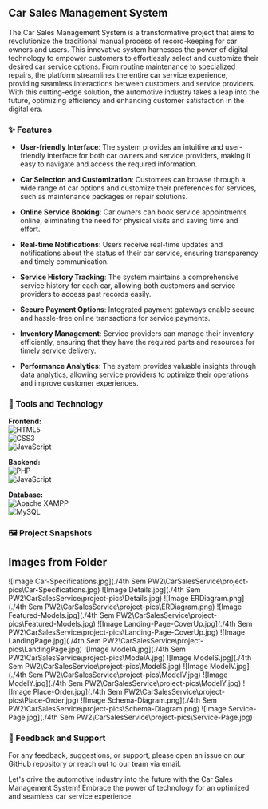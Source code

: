 
## Car Sales Management System

The Car Sales Management System is a transformative project that aims to revolutionize the traditional manual process of record-keeping for car owners and users. This innovative system harnesses the power of digital technology to empower customers to effortlessly select and customize their desired car service options. From routine maintenance to specialized repairs, the platform streamlines the entire car service experience, providing seamless interactions between customers and service providers. With this cutting-edge solution, the automotive industry takes a leap into the future, optimizing efficiency and enhancing customer satisfaction in the digital era.

### :sparkles: Features

- **User-friendly Interface**: The system provides an intuitive and user-friendly interface for both car owners and service providers, making it easy to navigate and access the required information.

- **Car Selection and Customization**: Customers can browse through a wide range of car options and customize their preferences for services, such as maintenance packages or repair solutions.

- **Online Service Booking**: Car owners can book service appointments online, eliminating the need for physical visits and saving time and effort.

- **Real-time Notifications**: Users receive real-time updates and notifications about the status of their car service, ensuring transparency and timely communication.

- **Service History Tracking**: The system maintains a comprehensive service history for each car, allowing both customers and service providers to access past records easily.

- **Secure Payment Options**: Integrated payment gateways enable secure and hassle-free online transactions for service payments.

- **Inventory Management**: Service providers can manage their inventory efficiently, ensuring that they have the required parts and resources for timely service delivery.

- **Performance Analytics**: The system provides valuable insights through data analytics, allowing service providers to optimize their operations and improve customer experiences.

### :wrench: Tools and Technology

**Frontend:**  
![HTML5](https://img.shields.io/badge/HTML5-E34F26?style=flat-square&logo=html5&logoColor=white)  
![CSS3](https://img.shields.io/badge/CSS3-1572B6?style=flat-square&logo=css3&logoColor=white)  
![JavaScript](https://img.shields.io/badge/JavaScript-F7DF1E?style=flat-square&logo=javascript&logoColor=black)

**Backend:**  
![PHP](https://img.shields.io/badge/PHP-777BB4?style=flat-square&logo=php&logoColor=white)  
![JavaScript](https://img.shields.io/badge/JavaScript-F7DF1E?style=flat-square&logo=javascript&logoColor=black)

**Database:**  
![Apache XAMPP](https://img.shields.io/badge/Apache%20XAMPP-F37623?style=flat-square&logo=xampp&logoColor=white)  
![MySQL](https://img.shields.io/badge/MySQL-4479A1?style=flat-square&logo=mysql&logoColor=white)



### :framed_picture: Project Snapshots


## Images from Folder
![Image Car-Specifications.jpg](./4th Sem PW2\CarSalesService\project-pics\Car-Specifications.jpg)
![Image Details.jpg](./4th Sem PW2\CarSalesService\project-pics\Details.jpg)
![Image ERDiagram.png](./4th Sem PW2\CarSalesService\project-pics\ERDiagram.png)
![Image Featured-Models.jpg](./4th Sem PW2\CarSalesService\project-pics\Featured-Models.jpg)
![Image Landing-Page-CoverUp.jpg](./4th Sem PW2\CarSalesService\project-pics\Landing-Page-CoverUp.jpg)
![Image LandingPage.jpg](./4th Sem PW2\CarSalesService\project-pics\LandingPage.jpg)
![Image ModelA.jpg](./4th Sem PW2\CarSalesService\project-pics\ModelA.jpg)
![Image ModelS.jpg](./4th Sem PW2\CarSalesService\project-pics\ModelS.jpg)
![Image ModelV.jpg](./4th Sem PW2\CarSalesService\project-pics\ModelV.jpg)
![Image ModelY.jpg](./4th Sem PW2\CarSalesService\project-pics\ModelY.jpg)
![Image Place-Order.jpg](./4th Sem PW2\CarSalesService\project-pics\Place-Order.jpg)
![Image Schema-Diagram.png](./4th Sem PW2\CarSalesService\project-pics\Schema-Diagram.png)
![Image Service-Page.jpg](./4th Sem PW2\CarSalesService\project-pics\Service-Page.jpg)





### :loudspeaker: Feedback and Support

For any feedback, suggestions, or support, please open an issue on our GitHub repository or reach out to our team via email.

Let's drive the automotive industry into the future with the Car Sales Management System! Embrace the power of technology for an optimized and seamless car service experience.